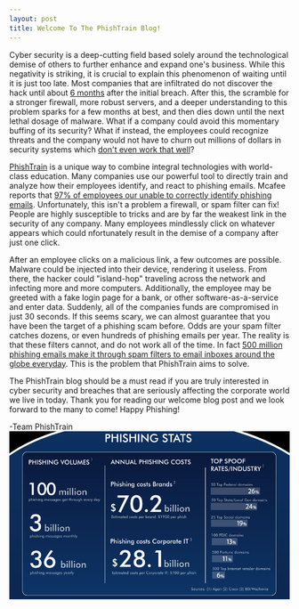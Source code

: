 ```yaml
---
layout: post
title: Welcome To The PhishTrain Blog!
---
```


Cyber security is a deep-cutting field based solely around the technological demise of others to further enhance and expand one's business. While this negativity is striking, it is crucial to explain this phenomenon of waiting until it is just too late. Most companies that are infiltrated do not discover the hack until about [6 months](https://www2.trustwave.com/GSR2015.html?utm_source=redirect&utm_medium=web&utm_campaign=GSR2015) after the initial breach. After this, the scramble for a stronger firewall, more robust servers, and a deeper understanding to this problem sparks for a few months at best, and then dies down until the next lethal dosage of malware. What if a company could avoid this momentary buffing of its security? What if instead, the employees could recognize threats and the company would not have to churn out millions of dollars in security systems which [don't even work that well](https://powermore.dell.com/technology/is-anti-virus-software-obsolete/)?

[PhishTrain](https://phishtrain.com/) is a unique way to combine integral technologies with world-class education. Many companies use our powerful tool to directly train and analyze how their employees identify, and react to phishing emails. Mcafee reports that [97% of employees our unable to correctly identify phishing emails](http://newsroom.mcafee.com/press-release/97-people-globally-unable-correctly-identify-phishing-emails).  Unfortunately, this isn't a problem a firewall, or spam filter can fix! People are highly susceptible to tricks and are by far the weakest link in the security of any company. Many employees mindlessly click on whatever appears which could nfortunately result in the demise of a company after just one click.

After an employee clicks on a malicious link, a few outcomes are possible. Malware could be injected into their device, rendering it useless. From there, the hacker could "island-hop" traveling across the network and infecting more and more computers. Additionally, the employee may be greeted with a fake login page for a bank, or other software-as-a-service and enter data. Suddenly, all of the companies funds are compromised in just 30 seconds. If this seems scary, we can almost guarantee that you have been the target of a phishing scam before. Odds are your spam filter catches dozens, or even hundreds of phishing emails per year.  The reality is that these filters cannot, and do not work all of the time.  In fact  [500 million phishing emails make it through spam filters to email inboxes around the globe everyday](https://blog.digicert.com/dont-get-caught-phishing-scams/).  This is the problem that PhishTrain aims to solve.

The PhishTrain blog should be a must read if you are truly interested in cyber security and breaches that are seriously affecting the corporate world we live in today. Thank you for reading our welcome blog post and we look forward to the many to come! Happy Phishing!

-Team PhishTrain
![Phishing Statistics](/images/phishing_stats_email_deliverability.jpg)
